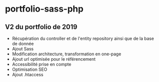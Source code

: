 # portfolio-sass-php

## V2 du portfolio de 2019
- Récupération du controller et de l'entity repository ainsi que de la base de donnée
- Ajout Sass
- Modification architecture, transformation en one-page
- Ajout url optimisée pour le référencement
- Accessibilité prise en compte
- Optimisation SEO
- Ajout .htaccess
